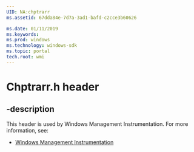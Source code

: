 ```yaml
---
UID: NA:chptrarr
ms.assetid: 67dda84e-7d7a-3ad1-bafd-c2cce3b60626

ms.date: 01/11/2019
ms.keywords: 
ms.prod: windows
ms.technology: windows-sdk
ms.topic: portal
tech.root: wmi
---
```


# Chptrarr.h header


## -description


This header is used by Windows Management Instrumentation. For more information, see:

- [Windows Management Instrumentation](../_wmi/index.md)

